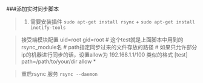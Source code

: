 ###添加实时同步脚本

> 1. 需要安装插件 `sudo apt-get install rsync` + `sudo apt-get install inotify-tools`

> 接受端模块配置
    uid=root
    gid=root
    # 这个test就是上面脚本中用到的rsync_module名
    # path指定同步过来的文件存放的路径
    # 如果只允许部分ip的机器进行同步的话，设置allow为 192.168.1.1/100 类似的格式
    [test]
    path=/path/to/your/dir
    allow *

> 重启rsync 服务 `rsync --daemon`
